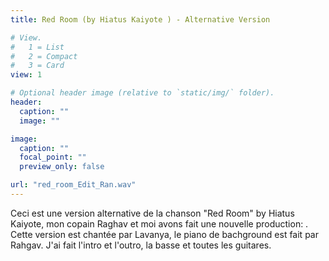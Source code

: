 ```yaml
---
title: Red Room (by Hiatus Kaiyote ) - Alternative Version

# View.
#   1 = List
#   2 = Compact
#   3 = Card
view: 1

# Optional header image (relative to `static/img/` folder).
header:
  caption: ""
  image: ""

image:
  caption: ""
  focal_point: ""
  preview_only: false

url: "red_room_Edit_Ran.wav"
---
```


Ceci est une version alternative de la chanson "Red Room" by Hiatus Kaiyote, mon copain Raghav et moi avons fait une nouvelle production: . Cette version est chantée par Lavanya, le piano de bachground est fait par Rahgav. J'ai fait l'intro et l'outro, la basse et toutes les guitares. 